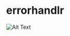 # errorhandlr

![Alt Text](https://github.com/tunnel71/errorhandlr/blob/main/webpage-demo.gif?raw=true)
